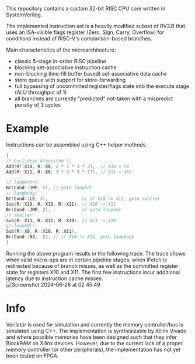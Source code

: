 This repository contains a custom 32-bit RISC CPU core written in SystemVerilog.

The implemented instruction set is a heavily modified subset of RV32I that uses an ISA-visible flags register (Zero, Sign, Carry, Overflow) for conditions instead of RISC-V's comparison-based branches.

Main characteristics of the microarchitecture:
- classic 5-stage in-order RISC pipeline 
- blocking set-associative instruction cache
- non-blocking (line-fill buffer based) set-associative data cache
- store queue with support for store-forwarding
- full bypassing of uncommitted register/flags state into the execute stage (ALU throughput of 1)
- all branches are currently "predicted" not-taken with a mispredict penalty of 3 cycles

# Example
Instructions can be assembled using C++ helper methods.
```c++
{
/* Euclidean Algorithm */
Add(R::X10, R::X0, 2 * 3 * 3 * 3),  // X10 = 54
Add(R::X11, R::X0, 3 * 3 * 3 * 17), // X11 = 459

// loopentry:
Br(Cond::JMP, 5), // goto loophdr
// loopbody:
Br(Cond::LE, 3),             // if X10 <= X11, goto smaller
Sub(R::X10, R::X10, R::X11), // X10 -= X11
Br(Cond::JMP, 2),            // goto loophdr
// smaller:
Sub(R::X11, R::X11, R::X10), // X11 -= X10
// loophdr:
Sub(R::X0, R::X10, R::X11),
Br(Cond::NZ, -5), // if X10 != X11, goto loopbody
}
```
Running the above program results in the following trace. The trace shows when valid micro-ops are in certain pipeline stages, when IFetch is redirected because of branch misses, as well as the committed register state for registers X10 and X11. The first few instructions incur additional latency due to instruction cache misses.
![Screenshot 2024-06-26 at 02 45 49](https://github.com/tobias-stadler/risc-core/assets/96086497/3fffcd7e-4064-4d96-9b06-f0e2fe47acf8)
# Info
Verilator is used for simulation and currently the memory controller/bus is simulated using C++.
The implementation is synthesizable by Xilinx Vivado and where possible memories have been designed such that they infer BlockRAM on Xilinx devices. 
However, due to the current lack of a proper memory controller (or other peripherals), the implementation has not yet been tested on FPGA.
